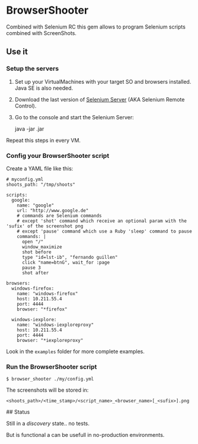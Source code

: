 # BrowserShooter

Combined with Selenium RC this gem allows to program Selenium scripts combined with ScreenShots.

## Use it

### Setup the servers

1. Set up your VirtualMachines with your target SO and browsers installed. Java SE is also needed.
2. Download the last version of [Selenium Server](http://seleniumhq.org/download/) (AKA Selenium Remote Control).
3. Go to the console and start the Selenium Server:

    java -jar <your selenium server file>.jar

Repeat this steps in every VM.

### Config your BrowserShooter script

Create a YAML file like this:

    # myconfig.yml
    shoots_path: "/tmp/shoots"

    scripts:
      google:
        name: "google"
        url: "http://www.google.de"
        # commands are Selenium commands
        # except 'shot' command which receive an optional param with the 'sufix' of the screenshot png
        # except 'pause' command which use a Ruby 'sleep' command to pause
        commands: |
          open "/"
          window_maximize
          shot before
          type "id=lst-ib", "fernando guillen"
          click "name=btnG", wait_for :page
          pause 3
          shot after

    browsers:
      windows-firefox:
        name: "windows-firefox"
        host: 10.211.55.4
        port: 4444
        browser: "*firefox"

      windows-iexplore:
        name: "windows-iexploreproxy"
        host: 10.211.55.4
        port: 4444
        browser: "*iexploreproxy"

Look in the `examples` folder for more complete examples.


### Run the BrowserShooter script

    $ browser_shooter ./my/config.yml

The screenshots will be stored in:

    <shoots_path>/<time_stamp>/<script_name>_<browser_name>[_<sufix>].png

## Status

Still in a _discovery_ state.. no tests.

But is functional a can be usefull in no-production environments.